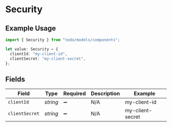 # Security

## Example Usage

```typescript
import { Security } from "todo/models/components";

let value: Security = {
  clientId: "my-client-id",
  clientSecret: "my-client-secret",
};
```

## Fields

| Field              | Type               | Required           | Description        | Example            |
| ------------------ | ------------------ | ------------------ | ------------------ | ------------------ |
| `clientId`         | *string*           | :heavy_minus_sign: | N/A                | my-client-id       |
| `clientSecret`     | *string*           | :heavy_minus_sign: | N/A                | my-client-secret   |